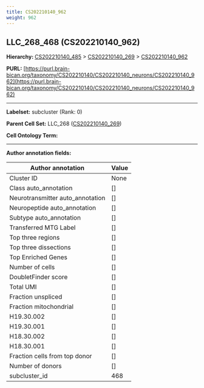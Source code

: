```yaml
---
title: CS202210140_962
weight: 962
---
```

## LLC_268_468 (CS202210140_962)
<b>Hierarchy: </b>
[CS202210140_485](../CS202210140_485) >
[CS202210140_269](../CS202210140_269) >
[CS202210140_962](../CS202210140_962)

**PURL:** [https://purl.brain-bican.org/taxonomy/CS202210140/CS202210140_neurons/CS202210140_962](https://purl.brain-bican.org/taxonomy/CS202210140/CS202210140_neurons/CS202210140_962)

---


**Labelset:** subcluster (Rank: 0)

**Parent Cell Set:** LLC_268 ([CS202210140_269](../CS202210140_269))



**Cell Ontology Term:** 

[MARKER GENES.]: #


---

[TRANSFERRED ANNOTATIONS.]: #


[AUTHOR ANNOTATION FIELDS.]: #


**Author annotation fields:**

| Author annotation | Value |
|-------------------|-------|
|Cluster ID|None|
|Class auto_annotation|[]|
|Neurotransmitter auto_annotation|[]|
|Neuropeptide auto_annotation|[]|
|Subtype auto_annotation|[]|
|Transferred MTG Label|[]|
|Top three regions|[]|
|Top three dissections|[]|
|Top Enriched Genes|[]|
|Number of cells|[]|
|DoubletFinder score|[]|
|Total UMI|[]|
|Fraction unspliced|[]|
|Fraction mitochondrial|[]|
|H19.30.002|[]|
|H19.30.001|[]|
|H18.30.002|[]|
|H18.30.001|[]|
|Fraction cells from top donor|[]|
|Number of donors|[]|
|subcluster_id|468|
